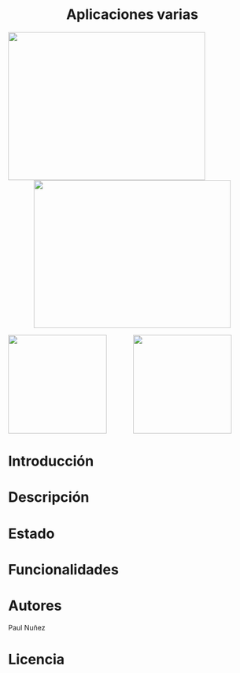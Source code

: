 # <h1 align="center"> Aplicaciones varias </h1>

<img align="left" width="400" height="300" src="https://github.com/Paul243654/Aplicaciones_varias/assets/112754073/6ee8efbd-fec1-4a73-9552-ce0ec1f9aea7"> 

<p align="center">
  <img width="400" height="300" src="https://github.com/Paul243654/Aplicaciones_varias/assets/112754073/1411a2d9-511d-4fd9-ad37-37696e20ffbb">
</p>

<img align="left" width="200" height="200" src="https://github.com/Paul243654/Aplicaciones_varias/assets/112754073/0788c399-2685-499d-9327-736bfe2b9d6a">

<p align="center">
  <img width="200" height="200" src="https://github.com/Paul243654/Aplicaciones_varias/assets/112754073/59105dfe-4ef2-4f04-b173-4d41f4812ffa">
</p>

# Introducción

# Descripción

# Estado




# Funcionalidades



# Autores

Paul Nuñez

# Licencia
